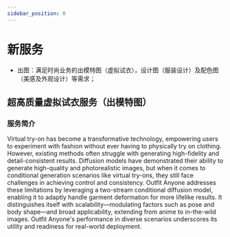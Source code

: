 ```yaml
---
sidebar_position: 0
---
```


# 新服务
* 出图：满足时尚业务的出模特图（虚拟试衣），设计图（服装设计）及配色图（美感及外观设计）等需求；

## 超高质量虚拟试衣服务（出模特图）
### 服务简介
Virtual try-on has become a transformative technology, empowering users to experiment with fashion without ever having to physically try on clothing. However, existing methods often struggle with generating high-fidelity and detail-consistent results. Diffusion models have demonstrated their ability to generate high-quality and photorealistic images, but when it comes to conditional generation scenarios like virtual try-ons, they still face challenges in achieving control and consistency. Outfit Anyone addresses these limitations by leveraging a two-stream conditional diffusion model, enabling it to adaptly handle garment deformation for more lifelike results. It distinguishes itself with scalability—modulating factors such as pose and body shape—and broad applicability, extending from anime to in-the-wild images. Outfit Anyone's performance in diverse scenarios underscores its utility and readiness for real-world deployment.